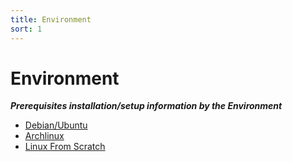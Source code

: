 ```yaml
---
title: Environment
sort: 1 
---
```


# Environment
_**Prerequisites installation/setup information by the Environment**_

* [Debian/Ubuntu](debian_ubuntu/)
* [Archlinux](archlinux/)
* [Linux From Scratch](linux_from_scratch/)

